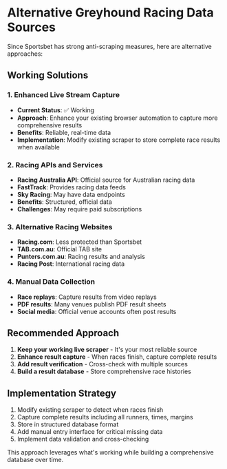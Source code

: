 # Alternative Greyhound Racing Data Sources

Since Sportsbet has strong anti-scraping measures, here are alternative approaches:

## Working Solutions

### 1. Enhanced Live Stream Capture
- **Current Status**: ✅ Working
- **Approach**: Enhance your existing browser automation to capture more comprehensive results
- **Benefits**: Reliable, real-time data
- **Implementation**: Modify existing scraper to store complete race results when available

### 2. Racing APIs and Services
- **Racing Australia API**: Official source for Australian racing data
- **FastTrack**: Provides racing data feeds
- **Sky Racing**: May have data endpoints
- **Benefits**: Structured, official data
- **Challenges**: May require paid subscriptions

### 3. Alternative Racing Websites
- **Racing.com**: Less protected than Sportsbet
- **TAB.com.au**: Official TAB site
- **Punters.com.au**: Racing results and analysis
- **Racing Post**: International racing data

### 4. Manual Data Collection
- **Race replays**: Capture results from video replays
- **PDF results**: Many venues publish PDF result sheets
- **Social media**: Official venue accounts often post results

## Recommended Approach

1. **Keep your working live scraper** - It's your most reliable source
2. **Enhance result capture** - When races finish, capture complete results
3. **Add result verification** - Cross-check with multiple sources
4. **Build a result database** - Store comprehensive race histories

## Implementation Strategy

1. Modify existing scraper to detect when races finish
2. Capture complete results including all runners, times, margins
3. Store in structured database format
4. Add manual entry interface for critical missing data
5. Implement data validation and cross-checking

This approach leverages what's working while building a comprehensive database over time.
